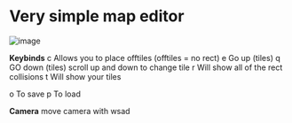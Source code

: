 # Very simple map editor

![image](https://github.com/abuxTM/map-editor/assets/104513379/35d814dd-efba-49eb-a9cb-5e10a549f75f)

**Keybinds**
c Allows you to place offtiles (offtiles = no rect)
e Go up (tiles)
q GO down (tiles)
scroll up and down to change tile
r Will show all of the rect collisions
t Will show your tiles

o To save
p To load

**Camera**
move camera with wsad
